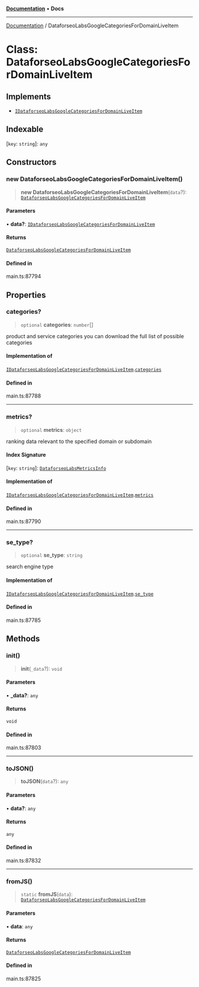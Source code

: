 [**Documentation**](../README.md) • **Docs**

***

[Documentation](../globals.md) / DataforseoLabsGoogleCategoriesForDomainLiveItem

# Class: DataforseoLabsGoogleCategoriesForDomainLiveItem

## Implements

- [`IDataforseoLabsGoogleCategoriesForDomainLiveItem`](../interfaces/IDataforseoLabsGoogleCategoriesForDomainLiveItem.md)

## Indexable

 \[`key`: `string`\]: `any`

## Constructors

### new DataforseoLabsGoogleCategoriesForDomainLiveItem()

> **new DataforseoLabsGoogleCategoriesForDomainLiveItem**(`data`?): [`DataforseoLabsGoogleCategoriesForDomainLiveItem`](DataforseoLabsGoogleCategoriesForDomainLiveItem.md)

#### Parameters

• **data?**: [`IDataforseoLabsGoogleCategoriesForDomainLiveItem`](../interfaces/IDataforseoLabsGoogleCategoriesForDomainLiveItem.md)

#### Returns

[`DataforseoLabsGoogleCategoriesForDomainLiveItem`](DataforseoLabsGoogleCategoriesForDomainLiveItem.md)

#### Defined in

main.ts:87794

## Properties

### categories?

> `optional` **categories**: `number`[]

product and service categories
you can download the full list of possible categories

#### Implementation of

[`IDataforseoLabsGoogleCategoriesForDomainLiveItem`](../interfaces/IDataforseoLabsGoogleCategoriesForDomainLiveItem.md).[`categories`](../interfaces/IDataforseoLabsGoogleCategoriesForDomainLiveItem.md#categories)

#### Defined in

main.ts:87788

***

### metrics?

> `optional` **metrics**: `object`

ranking data relevant to the specified domain or subdomain

#### Index Signature

 \[`key`: `string`\]: [`DataforseoLabsMetricsInfo`](DataforseoLabsMetricsInfo.md)

#### Implementation of

[`IDataforseoLabsGoogleCategoriesForDomainLiveItem`](../interfaces/IDataforseoLabsGoogleCategoriesForDomainLiveItem.md).[`metrics`](../interfaces/IDataforseoLabsGoogleCategoriesForDomainLiveItem.md#metrics)

#### Defined in

main.ts:87790

***

### se\_type?

> `optional` **se\_type**: `string`

search engine type

#### Implementation of

[`IDataforseoLabsGoogleCategoriesForDomainLiveItem`](../interfaces/IDataforseoLabsGoogleCategoriesForDomainLiveItem.md).[`se_type`](../interfaces/IDataforseoLabsGoogleCategoriesForDomainLiveItem.md#se_type)

#### Defined in

main.ts:87785

## Methods

### init()

> **init**(`_data`?): `void`

#### Parameters

• **\_data?**: `any`

#### Returns

`void`

#### Defined in

main.ts:87803

***

### toJSON()

> **toJSON**(`data`?): `any`

#### Parameters

• **data?**: `any`

#### Returns

`any`

#### Defined in

main.ts:87832

***

### fromJS()

> `static` **fromJS**(`data`): [`DataforseoLabsGoogleCategoriesForDomainLiveItem`](DataforseoLabsGoogleCategoriesForDomainLiveItem.md)

#### Parameters

• **data**: `any`

#### Returns

[`DataforseoLabsGoogleCategoriesForDomainLiveItem`](DataforseoLabsGoogleCategoriesForDomainLiveItem.md)

#### Defined in

main.ts:87825
